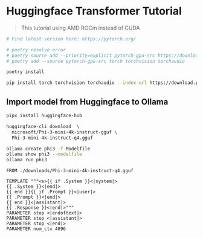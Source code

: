 # Huggingface Transformer Tutorial

> This tutorial using AMD ROCm instead of CUDA

```bash
# Find latest version here: https://pytorch.org/

# poetry resolve error
# poetry source add --priority=explicit pytorch-gpu-src https://download.pytorch.org/whl/rocm6.0
# poetry add --source pytorch-gpu-src torch torchvision torchaudio

poetry install

pip install torch torchvision torchaudio --index-url https://download.pytorch.org/whl/rocm6.0

```

## Import model from Huggingface to Ollama

```bash
pipx install huggingface-hub

huggingface-cli download  \
  microsoft/Phi-3-mini-4k-instruct-gguf \
  Phi-3-mini-4k-instruct-q4.gguf

ollama create phi3 -f Modelfile
ollama show phi3 --modelfile
ollama run phi3
```

```modelfile
FROM ./downloads/Phi-3-mini-4k-instruct-q4.gguf

TEMPLATE """<s>{{ if .System }}<|system|>
{{ .System }}<|end|>
{{ end }}{{ if .Prompt }}<|user|>
{{ .Prompt }}<|end|>
{{ end }}<|assistant|>
{{ .Response }}<|end|>"""
PARAMETER stop <|endoftext|>
PARAMETER stop <|assistant|>
PARAMETER stop <|end|>
PARAMETER num_ctx 4096
```
